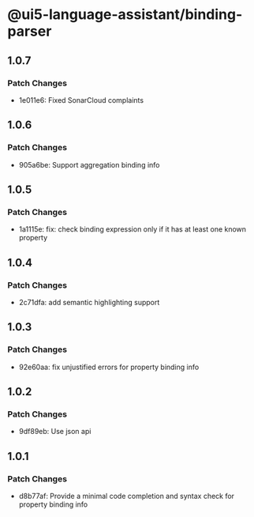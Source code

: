 # @ui5-language-assistant/binding-parser

## 1.0.7

### Patch Changes

- 1e011e6: Fixed SonarCloud complaints

## 1.0.6

### Patch Changes

- 905a6be: Support aggregation binding info

## 1.0.5

### Patch Changes

- 1a1115e: fix: check binding expression only if it has at least one known property

## 1.0.4

### Patch Changes

- 2c71dfa: add semantic highlighting support

## 1.0.3

### Patch Changes

- 92e60aa: fix unjustified errors for property binding info

## 1.0.2

### Patch Changes

- 9df89eb: Use json api

## 1.0.1

### Patch Changes

- d8b77af: Provide a minimal code completion and syntax check for property binding info
